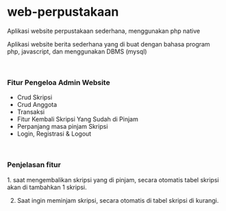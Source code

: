 # web-perpustakaan
Aplikasi website perpustakaan sederhana, menggunakan php native
<br>
<p>Aplikasi website berita sederhana yang di buat dengan bahasa program php, javascript, dan menggunakan DBMS (mysql)</p>
<br>
<h3>Fitur Pengeloa Admin Website</h3>
<ul>
	<li>Crud Skripsi</li>
	<li>Crud Anggota</li>
	<li>Transaksi</li>
	<li>Fitur Kembali Skripsi Yang Sudah di Pinjam</li>
  <li>Perpanjang masa pinjam Skripsi</li>
  <li>Login, Registrasi & Logout</li>
</ul>
<br>
<h3>Penjelasan fitur</h3>
1. saat mengembalikan skripsi yang di pinjam, secara otomatis tabel skripsi akan di tambahkan 1 skripsi.

2. Saat ingin meminjam skripsi, secara otomatis di tabel skripsi di kurangi.
